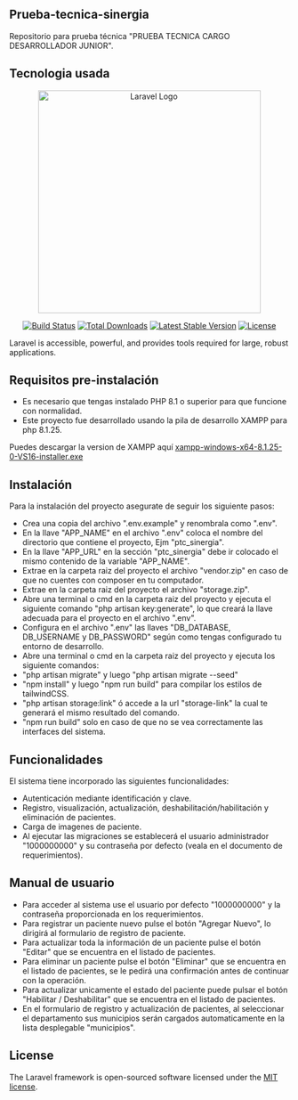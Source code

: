 ## Prueba-tecnica-sinergia

Repositorio para prueba técnica "PRUEBA TECNICA CARGO DESARROLLADOR JUNIOR".

## Tecnologia usada

<p align="center"><a href="https://laravel.com" target="_blank"><img src="https://raw.githubusercontent.com/laravel/art/master/logo-lockup/5%20SVG/2%20CMYK/1%20Full%20Color/laravel-logolockup-cmyk-red.svg" width="400" alt="Laravel Logo"></a></p>

<p align="center">
<a href="https://github.com/laravel/framework/actions"><img src="https://github.com/laravel/framework/workflows/tests/badge.svg" alt="Build Status"></a>
<a href="https://packagist.org/packages/laravel/framework"><img src="https://img.shields.io/packagist/dt/laravel/framework" alt="Total Downloads"></a>
<a href="https://packagist.org/packages/laravel/framework"><img src="https://img.shields.io/packagist/v/laravel/framework" alt="Latest Stable Version"></a>
<a href="https://packagist.org/packages/laravel/framework"><img src="https://img.shields.io/packagist/l/laravel/framework" alt="License"></a>
</p>

Laravel is accessible, powerful, and provides tools required for large, robust applications.

## Requisitos pre-instalación

- Es necesario que tengas instalado PHP 8.1 o superior para que funcione con normalidad.
- Este proyecto fue desarrollado usando la pila de desarrollo XAMPP para php 8.1.25.

Puedes descargar la version de XAMPP aquí [xampp-windows-x64-8.1.25-0-VS16-installer.exe](https://sourceforge.net/projects/xampp/files/XAMPP%20Windows/8.1.25/)

## Instalación

Para la instalación del proyecto asegurate de seguir los siguiente pasos:

- Crea una copia del archivo ".env.example" y renombrala como ".env".
- En la llave "APP_NAME" en el archivo ".env" coloca el nombre del directorio que contiene el proyecto, Ejm "ptc_sinergia".
- En la llave "APP_URL" en la sección "ptc_sinergia" debe ir colocado el mismo contenido de la variable "APP_NAME".
- Extrae en la carpeta raiz del proyecto el archivo "vendor.zip" en caso de que no cuentes con composer en tu computador.
- Extrae en la carpeta raiz del proyecto el archivo "storage.zip".
- Abre una terminal o cmd en la carpeta raiz del proyecto y ejecuta el siguiente comando "php artisan key:generate", lo que creará la llave adecuada para el proyecto en el archivo ".env".
- Configura en el archivo ".env" las llaves "DB_DATABASE, DB_USERNAME y DB_PASSWORD" según como tengas configurado tu entorno de desarrollo.
- Abre una terminal o cmd en la carpeta raiz del proyecto y ejecuta los siguiente comandos:
- "php artisan migrate" y luego "php artisan migrate --seed"
- "npm install" y luego "npm run build" para compilar los estilos de tailwindCSS.
- "php artisan storage:link" ó accede a la url "storage-link" la cual te generará el mismo resultado del comando.
- "npm run build" solo en caso de que no se vea correctamente las interfaces del sistema.

## Funcionalidades

El sistema tiene incorporado las siguientes funcionalidades:
- Autenticación mediante identificación y clave.
- Registro, visualización, actualización, deshabilitación/habilitación y eliminación de pacientes.
- Carga de imagenes de paciente.
- Al ejecutar las migraciones se establecerá el usuario administrador "1000000000" y su contraseña por defecto (veala en el documento de requerimientos).

## Manual de usuario

- Para acceder al sistema use el usuario por defecto "1000000000" y la contraseña proporcionada en los requerimientos.
- Para registrar un paciente nuevo pulse el botón "Agregar Nuevo", lo dirigirá al formulario de registro de paciente.
- Para actualizar toda la información de un paciente pulse el botón "Editar" que se encuentra en el listado de pacientes.
- Para eliminar un paciente pulse el botón "Eliminar" que se encuentra en el listado de pacientes, se le pedirá una confirmación antes de continuar con la operación.
- Para actualizar unicamente el estado del paciente puede pulsar el botón "Habilitar / Deshabilitar" que se encuentra en el listado de pacientes.
- En el formulario de registro y actualización de pacientes, al seleccionar el departamento sus municipios serán cargados automaticamente en la lista desplegable "municipios".

## License

The Laravel framework is open-sourced software licensed under the [MIT license](https://opensource.org/licenses/MIT).
